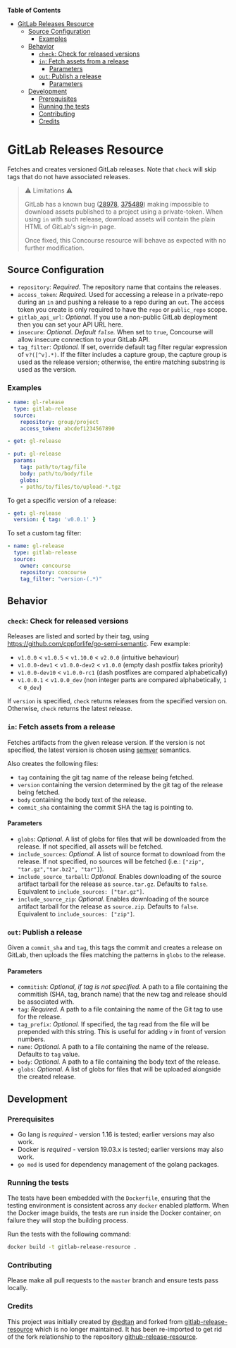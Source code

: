 **Table of Contents**
<!-- markdown-toc start - Don't edit this section. Run M-x markdown-toc-refresh-toc -->
<!-- TOC -->
* [GitLab Releases Resource](#gitlab-releases-resource)
  * [Source Configuration](#source-configuration)
    * [Examples](#examples)
  * [Behavior](#behavior)
    * [`check`: Check for released versions](#check-check-for-released-versions)
    * [`in`: Fetch assets from a release](#in-fetch-assets-from-a-release)
      * [Parameters](#parameters)
    * [`out`: Publish a release](#out-publish-a-release)
      * [Parameters](#parameters-1)
  * [Development](#development)
    * [Prerequisites](#prerequisites)
    * [Running the tests](#running-the-tests)
    * [Contributing](#contributing)
    * [Credits](#credits)
<!-- TOC -->
<!-- markdown-toc end -->

# GitLab Releases Resource

Fetches and creates versioned GitLab releases.
Note that `check` will skip tags that do not have associated releases.

> ⚠️ Limitations ⚠️
> 
> GitLab has a known bug ([28978], [375489]) making impossible to download assets published to a project using a private-token.
> When using `in` with such release, download assets will contain the plain HTML of GitLab's sign-in page.
> 
> Once fixed, this Concourse resource will behave as expected with no further modification.

[28978]: https://gitlab.com/gitlab-org/gitlab/-/issues/28978
[375489]: https://gitlab.com/gitlab-org/gitlab/-/issues/375489

## Source Configuration

* `repository`: *Required.* The repository name that contains the releases.
* `access_token`: *Required.*
  Used for accessing a release in a private-repo during an `in` and pushing a release to a repo during an `out`.
  The access token you create is only required to have the `repo` or `public_repo` scope.
* `gitlab_api_url`: *Optional.*
  If you use a non-public GitLab deployment then you can set your API URL here.
* `insecure`: *Optional. Default `false`.*
  When set to `true`, Concourse will allow insecure connection to your GitLab API.
* `tag_filter`: *Optional.*
  If set, override default tag filter regular expression of `v?([^v].*)`.
  If the filter includes a capture group, the capture group is used as the release version;
  otherwise, the entire matching substring is used as the version.

### Examples

``` yaml
- name: gl-release
  type: gitlab-release
  source:
    repository: group/project
    access_token: abcdef1234567890
```

``` yaml
- get: gl-release
```

``` yaml
- put: gl-release
  params:
    tag: path/to/tag/file
    body: path/to/body/file
    globs:
    - paths/to/files/to/upload-*.tgz
```

To get a specific version of a release:

``` yaml
- get: gl-release
  version: { tag: 'v0.0.1' }
```

To set a custom tag filter:

```yaml
- name: gl-release
  type: gitlab-release
  source:
    owner: concourse
    repository: concourse
    tag_filter: "version-(.*)"
```

## Behavior

### `check`: Check for released versions

Releases are listed and sorted by their tag, using https://github.com/cppforlife/go-semi-semantic.
Few example:
- `v1.0.0` < `v1.0.5` < `v1.10.0` < `v2.0.0` (intuitive behaviour)
- `v1.0.0-dev1` < `v1.0.0-dev2` < `v1.0.0` (empty dash postfix takes priority)
- `v1.0.0-dev10` < `v1.0.0-rc1` (dash postfixes are compared alphabetically)
- `v1.0.0.1` < `v1.0.0_dev` (non integer parts are compared alphabetically, `1` < `0_dev`)

If `version` is specified, `check` returns releases from the specified version on.
Otherwise, `check` returns the latest release.

### `in`: Fetch assets from a release

Fetches artifacts from the given release version.
If the version is not specified, the latest version is chosen using [semver](http://semver.org) semantics.

Also creates the following files:

* `tag` containing the git tag name of the release being fetched.
* `version` containing the version determined by the git tag of the release being fetched.
* `body` containing the body text of the release.
* `commit_sha` containing the commit SHA the tag is pointing to.

#### Parameters

* `globs`: *Optional.*
  A list of globs for files that will be downloaded from the release.
  If not specified, all assets will be fetched.
* `include_sources`: *Optional.*
  A list of source format to download from the release.
  If not specified, no sources will be fetched (i.e.: `["zip", "tar.gz","tar.bz2", "tar"]`).
* `include_source_tarball`: *Optional.*
  Enables downloading of the source artifact tarball for the release as `source.tar.gz`.
  Defaults to `false`.
  Equivalent to `include_sources: ["tar.gz"]`.
* `include_source_zip`: *Optional.*
  Enables downloading of the source artifact tarball for the release as `source.zip`.
  Defaults to `false`.
  Equivalent to `include_sources: ["zip"]`.

### `out`: Publish a release

Given a `commit_sha` and  `tag`, this tags the commit and creates a release on GitLab,
then uploads the files matching the patterns in `globs` to the release.

#### Parameters

* `commitish`: *Optional, if tag is not specified.*
  A path to a file containing the commitish (SHA, tag, branch name) that the new tag and release should be associated with.
* `tag`: *Required.* A path to a file containing the name of the Git tag to use for the release.
* `tag_prefix`: *Optional.*
  If specified, the tag read from the file will be prepended with this string.
  This is useful for adding `v` in front of version numbers.
* `name`: *Optional.*
  A path to a file containing the name of the release.
  Defaults to `tag` value.
* `body`: *Optional.* A path to a file containing the body text of the release.
* `globs`: *Optional.*
  A list of globs for files that will be uploaded alongside the created release.

## Development

### Prerequisites

* Go lang is *required* - version 1.16 is tested; earlier versions may also work.
* Docker is *required* - version 19.03.x is tested; earlier versions may also work.
* `go mod` is used for dependency management of the golang packages.

### Running the tests

The tests have been embedded with the `Dockerfile`, ensuring that the testing
environment is consistent across any `docker` enabled platform.
When the Docker image builds, the tests are run inside the Docker container,
on failure they will stop the building process.

Run the tests with the following command:

```sh
docker build -t gitlab-release-resource .
```

### Contributing

Please make all pull requests to the `master` branch and ensure tests pass locally.

### Credits

This project was initially created by [@edtan] and forked from [gitlab-release-resource] which is no longer maintained.
It has been re-imported to get rid of the fork relationship to the repository [github-release-resource].

[@edtan]: https://github.com/edtan
[gitlab-release-resource]: https://github.com/edtan/gitlab-release-resource
[github-release-resource]: https://github.com/concourse/github-release-resource
